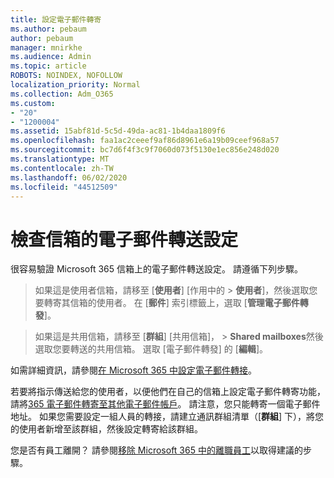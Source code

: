 ```yaml
---
title: 設定電子郵件轉寄
ms.author: pebaum
author: pebaum
manager: mnirkhe
ms.audience: Admin
ms.topic: article
ROBOTS: NOINDEX, NOFOLLOW
localization_priority: Normal
ms.collection: Adm_O365
ms.custom:
- "20"
- "1200004"
ms.assetid: 15abf81d-5c5d-49da-ac81-1b4daa1809f6
ms.openlocfilehash: faa1ac2ceeef9af86d8961e6a19b09ceef968a57
ms.sourcegitcommit: bc7d6f4f3c9f7060d073f5130e1ec856e248d020
ms.translationtype: MT
ms.contentlocale: zh-TW
ms.lasthandoff: 06/02/2020
ms.locfileid: "44512509"
---
```

# <a name="check-the-email-forwarding-settings-for-a-mailbox"></a>檢查信箱的電子郵件轉送設定

很容易驗證 Microsoft 365 信箱上的電子郵件轉送設定。 請遵循下列步驟。
  
> 如果這是使用者信箱，請移至 [**使用者**] [作用中的 \> **使用者**]，然後選取您要轉寄其信箱的使用者。 在 [**郵件**] 索引標籤上，選取 [**管理電子郵件轉發**]。

> 如果這是共用信箱，請移至 [**群組**] [共用信箱]， \> **Shared mailboxes**然後選取您要轉送的共用信箱。 選取 [電子郵件轉發] 的 [**編輯**]。

如需詳細資訊，請參閱[在 Microsoft 365 中設定電子郵件轉接](https://docs.microsoft.com/microsoft-365/admin/email/configure-email-forwarding)。
  
若要將指示傳送給您的使用者，以便他們在自己的信箱上設定電子郵件轉寄功能，請將[365 電子郵件轉寄至其他電子郵件帳戶](https://support.office.com/article/Forward-email-from-Office-365-to-another-email-account-1ed4ee1e-74f8-4f53-a174-86b748ff6a0e)。 請注意，您只能轉寄一個電子郵件地址。 如果您需要設定一組人員的轉接，請建立通訊群組清單（[**群組**] 下），將您的使用者新增至該群組，然後設定轉寄給該群組。
  
您是否有員工離開？ 請參閱[移除 Microsoft 365 中的離職員工](https://docs.microsoft.com/microsoft-365/admin/add-users/remove-former-employee)以取得建議的步驟。